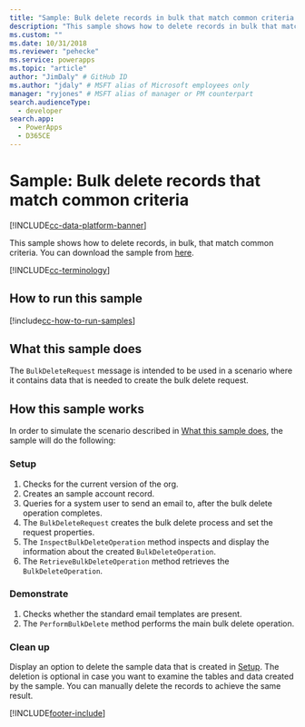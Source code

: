 ```yaml
---
title: "Sample: Bulk delete records in bulk that match common criteria (Microsoft Dataverse) | Microsoft Docs" # Intent and product brand in a unique string of 43-59 chars including spaces
description: "This sample shows how to delete records in bulk that match common criteria" # 115-145 characters including spaces. This abstract displays in the search result.
ms.custom: ""
ms.date: 10/31/2018
ms.reviewer: "pehecke"
ms.service: powerapps
ms.topic: "article"
author: "JimDaly" # GitHub ID
ms.author: "jdaly" # MSFT alias of Microsoft employees only
manager: "ryjones" # MSFT alias of manager or PM counterpart
search.audienceType: 
  - developer
search.app: 
  - PowerApps
  - D365CE
---
```

# Sample: Bulk delete records that match common criteria

[!INCLUDE[cc-data-platform-banner](../../../../includes/cc-data-platform-banner.md)]

This sample shows how to delete records, in bulk, that match common criteria. You can download the sample from [here](https://github.com/Microsoft/PowerApps-Samples/tree/master/cds/orgsvc/C%23/BulkDeleteMatchCriteria).

[!INCLUDE[cc-terminology](../../includes/cc-terminology.md)]

## How to run this sample

[!include[cc-how-to-run-samples](../../includes/cc-how-to-run-samples.md)]

## What this sample does

The `BulkDeleteRequest` message is intended to be used in a scenario where it contains data that is needed to create the bulk delete request.

## How this sample works

In order to simulate the scenario described in [What this sample does](#what-this-sample-does), the sample will do the following:

### Setup

1. Checks for the current version of the org.
2. Creates an sample account record.
3. Queries for a system user to send an email to, after the bulk delete operation completes.
4. The `BulkDeleteRequest` creates the bulk delete process and set the request properties.
5. The `InspectBulkDeleteOperation` method inspects and display the information about the created `BulkDeleteOperation`.
6. The `RetrieveBulkDeleteOperation` method retrieves the `BulkDeleteOperation`.

### Demonstrate

1. Checks whether the standard email templates are present.
1. The `PerformBulkDelete` method performs the main bulk delete operation.

### Clean up

Display an option to delete the sample data that is created in [Setup](#setup). The deletion is optional in case you want to examine the tables and data created by the sample. You can manually delete the records to achieve the same result.


[!INCLUDE[footer-include](../../../../includes/footer-banner.md)]